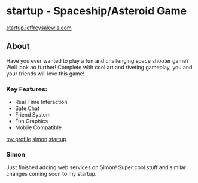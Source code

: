 # startup - Spaceship/Asteroid Game
[startup.jeffreysalewis.com](https://startup.jeffreysalewis.com)
## About
Have you ever wanted to play a fun and challenging space shooter game? Well look no further! Complete with cool art and riveting gameplay, you and your friends will love this game!

### Key Features:
- Real Time Interaction
- Safe Chat
- Friend System
- Fun Graphics
- Mobile Compatible

[my profile](https://github.com/jeffreysalewis)
[simon](https://simon.jeffreysalewis.com)
[startup](https://startup.jeffreysalewis.com)

### Simon
Just finished adding web services on Simon! Super cool stuff and similar changes coming soon to my startup.
